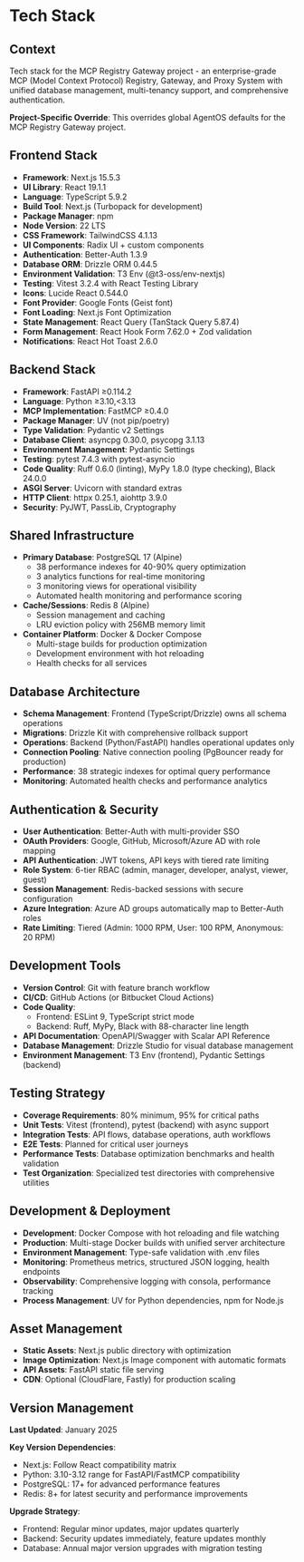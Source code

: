 # Tech Stack

## Context

Tech stack for the MCP Registry Gateway project - an enterprise-grade MCP (Model Context Protocol) Registry, Gateway, and Proxy System with unified database management, multi-tenancy support, and comprehensive authentication.

**Project-Specific Override**: This overrides global AgentOS defaults for the MCP Registry Gateway project.

## Frontend Stack

- **Framework**: Next.js 15.5.3
- **UI Library**: React 19.1.1
- **Language**: TypeScript 5.9.2
- **Build Tool**: Next.js (Turbopack for development)
- **Package Manager**: npm
- **Node Version**: 22 LTS
- **CSS Framework**: TailwindCSS 4.1.13
- **UI Components**: Radix UI + custom components
- **Authentication**: Better-Auth 1.3.9
- **Database ORM**: Drizzle ORM 0.44.5
- **Environment Validation**: T3 Env (@t3-oss/env-nextjs)
- **Testing**: Vitest 3.2.4 with React Testing Library
- **Icons**: Lucide React 0.544.0
- **Font Provider**: Google Fonts (Geist font)
- **Font Loading**: Next.js Font Optimization
- **State Management**: React Query (TanStack Query 5.87.4)
- **Form Management**: React Hook Form 7.62.0 + Zod validation
- **Notifications**: React Hot Toast 2.6.0

## Backend Stack

- **Framework**: FastAPI ≥0.114.2
- **Language**: Python ≥3.10,<3.13
- **MCP Implementation**: FastMCP ≥0.4.0
- **Package Manager**: UV (not pip/poetry)
- **Type Validation**: Pydantic v2 Settings
- **Database Client**: asyncpg 0.30.0, psycopg 3.1.13
- **Environment Management**: Pydantic Settings
- **Testing**: pytest 7.4.3 with pytest-asyncio
- **Code Quality**: Ruff 0.6.0 (linting), MyPy 1.8.0 (type checking), Black 24.0.0
- **ASGI Server**: Uvicorn with standard extras
- **HTTP Client**: httpx 0.25.1, aiohttp 3.9.0
- **Security**: PyJWT, PassLib, Cryptography

## Shared Infrastructure

- **Primary Database**: PostgreSQL 17 (Alpine)
  - 38 performance indexes for 40-90% query optimization
  - 3 analytics functions for real-time monitoring
  - 3 monitoring views for operational visibility
  - Automated health monitoring and performance scoring
- **Cache/Sessions**: Redis 8 (Alpine)
  - Session management and caching
  - LRU eviction policy with 256MB memory limit
- **Container Platform**: Docker & Docker Compose
  - Multi-stage builds for production optimization
  - Development environment with hot reloading
  - Health checks for all services

## Database Architecture

- **Schema Management**: Frontend (TypeScript/Drizzle) owns all schema operations
- **Migrations**: Drizzle Kit with comprehensive rollback support
- **Operations**: Backend (Python/FastAPI) handles operational updates only
- **Connection Pooling**: Native connection pooling (PgBouncer ready for production)
- **Performance**: 38 strategic indexes for optimal query performance
- **Monitoring**: Automated health checks and performance analytics

## Authentication & Security

- **User Authentication**: Better-Auth with multi-provider SSO
- **OAuth Providers**: Google, GitHub, Microsoft/Azure AD with role mapping
- **API Authentication**: JWT tokens, API keys with tiered rate limiting
- **Role System**: 6-tier RBAC (admin, manager, developer, analyst, viewer, guest)
- **Session Management**: Redis-backed sessions with secure configuration
- **Azure Integration**: Azure AD groups automatically map to Better-Auth roles
- **Rate Limiting**: Tiered (Admin: 1000 RPM, User: 100 RPM, Anonymous: 20 RPM)

## Development Tools

- **Version Control**: Git with feature branch workflow
- **CI/CD**: GitHub Actions (or Bitbucket Cloud Actions)
- **Code Quality**:
  - Frontend: ESLint 9, TypeScript strict mode
  - Backend: Ruff, MyPy, Black with 88-character line length
- **API Documentation**: OpenAPI/Swagger with Scalar API Reference
- **Database Management**: Drizzle Studio for visual database management
- **Environment Management**: T3 Env (frontend), Pydantic Settings (backend)

## Testing Strategy

- **Coverage Requirements**: 80% minimum, 95% for critical paths
- **Unit Tests**: Vitest (frontend), pytest (backend) with async support
- **Integration Tests**: API flows, database operations, auth workflows
- **E2E Tests**: Planned for critical user journeys
- **Performance Tests**: Database optimization benchmarks and health validation
- **Test Organization**: Specialized test directories with comprehensive utilities

## Development & Deployment

- **Development**: Docker Compose with hot reloading and file watching
- **Production**: Multi-stage Docker builds with unified server architecture
- **Environment Management**: Type-safe validation with .env files
- **Monitoring**: Prometheus metrics, structured JSON logging, health endpoints
- **Observability**: Comprehensive logging with consola, performance tracking
- **Process Management**: UV for Python dependencies, npm for Node.js

## Asset Management

- **Static Assets**: Next.js public directory with optimization
- **Image Optimization**: Next.js Image component with automatic formats
- **API Assets**: FastAPI static file serving
- **CDN**: Optional (CloudFlare, Fastly) for production scaling

## Version Management

**Last Updated**: January 2025

**Key Version Dependencies**:
- Next.js: Follow React compatibility matrix
- Python: 3.10-3.12 range for FastAPI/FastMCP compatibility
- PostgreSQL: 17+ for advanced performance features
- Redis: 8+ for latest security and performance improvements

**Upgrade Strategy**:
- Frontend: Regular minor updates, major updates quarterly
- Backend: Security updates immediately, feature updates monthly
- Database: Annual major version upgrades with migration testing
